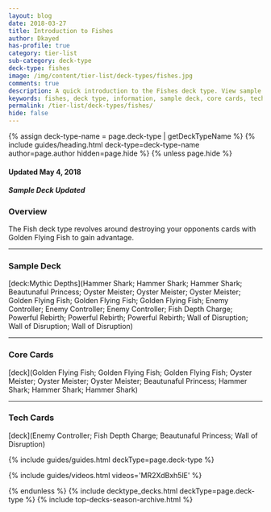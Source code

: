 ```yaml
---
layout: blog
date: 2018-03-27
title: Introduction to Fishes
author: Dkayed
has-profile: true
category: tier-list
sub-category: deck-type
deck-type: fishes
image: /img/content/tier-list/deck-types/fishes.jpg
comments: true
description: A quick introduction to the Fishes deck type. View sample deck, core cards, tech cards, quick tips, guides, videos and other information.
keywords: fishes, deck type, information, sample deck, core cards, tech cards, quick tips, guides, videos
permalink: /tier-list/deck-types/fishes/
hide: false
---
```


{% assign deck-type-name = page.deck-type | getDeckTypeName %}
{% include guides/heading.html deck-type=deck-type-name author=page.author hidden=page.hide %}
{% unless page.hide %}

#### Updated May 4, 2018 
##### Sample Deck Updated

### Overview
The Fish deck type revolves around destroying your opponents cards with Golden Flying Fish to gain advantage.

---

### Sample Deck

[deck:Mythic Depths](Hammer Shark; Hammer Shark; Hammer Shark; Beautunaful Princess; Oyster Meister; Oyster Meister; Oyster Meister; Golden Flying Fish; Golden Flying Fish; Golden Flying Fish; Enemy Controller; Enemy Controller; Enemy Controller; Fish Depth Charge; Powerful Rebirth; Powerful Rebirth; Powerful Rebirth; Wall of Disruption; Wall of Disruption; Wall of Disruption)  

---

### Core Cards

[deck](Golden Flying Fish; Golden Flying Fish; Golden Flying Fish; Oyster Meister; Oyster Meister; Oyster Meister; Beautunaful Princess; Hammer Shark; Hammer Shark; Hammer Shark)    

---

### Tech Cards

[deck](Enemy Controller; Fish Depth Charge; Beautunaful Princess; Wall of Disruption)

{% include guides/guides.html deckType=page.deck-type %}

{% include guides/videos.html videos='MR2XdBxh5lE' %}

<!-- &t=275s -->

{% endunless %}
{% include decktype_decks.html deckType=page.deck-type %}
{% include top-decks-season-archive.html %}